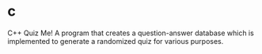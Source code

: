 # c
C++ Quiz Me!
A program that creates a question-answer database which is implemented to generate a randomized quiz for various purposes.
